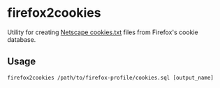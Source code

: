 # firefox2cookies

Utility for creating [Netscape cookies.txt](http://fileformats.archiveteam.org/index.php?title=Netscape_cookies.txt) files from Firefox's cookie database.

## Usage
```
firefox2cookies /path/to/firefox-profile/cookies.sql [output_name]
```
